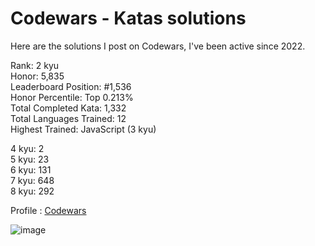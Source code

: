 # Codewars - Katas solutions

Here are the solutions I post on Codewars, I've been active since 2022.

Rank: 2 kyu  
Honor: 5,835  
Leaderboard Position: #1,536  
Honor Percentile: Top 0.213%  
Total Completed Kata: 1,332  
Total Languages Trained: 12  
Highest Trained: JavaScript (3 kyu)

4 kyu: 2  
5 kyu: 23  
6 kyu: 131  
7 kyu: 648  
8 kyu: 292  

Profile : [Codewars](https://www.codewars.com/users/Sancti0n)

![image](https://www.codewars.com/users/Sancti0n/badges/large)